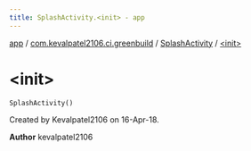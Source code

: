 ```yaml
---
title: SplashActivity.<init> - app
---
```


[app](../../index.html) / [com.kevalpatel2106.ci.greenbuild](../index.html) / [SplashActivity](index.html) / [&lt;init&gt;](./-init-.html)

# &lt;init&gt;

`SplashActivity()`

Created by Kevalpatel2106 on 16-Apr-18.

**Author**
kevalpatel2106

